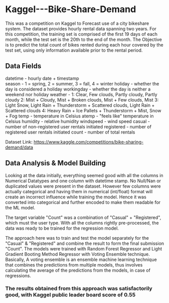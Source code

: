 # Kaggel---Bike-Share-Demand

This was a competition on Kaggel to Forecast use of a city bikeshare system.
The dataset provides hourly rental data spanning two years. For this competition, the training set is comprised of the first 19 days of each month, while the test set is the 20th to the end of the month. 
The Objective is to predict the total count of bikes rented during each hour covered by the test set, using only information available prior to the rental period.

## Data Fields
datetime - hourly date + timestamp  
season -  1 = spring, 2 = summer, 3 = fall, 4 = winter 
holiday - whether the day is considered a holiday
workingday - whether the day is neither a weekend nor holiday
weather - 1: Clear, Few clouds, Partly cloudy, Partly cloudy
2: Mist + Cloudy, Mist + Broken clouds, Mist + Few clouds, Mist
3: Light Snow, Light Rain + Thunderstorm + Scattered clouds, Light Rain + Scattered clouds
4: Heavy Rain + Ice Pallets + Thunderstorm + Mist, Snow + Fog 
temp - temperature in Celsius
atemp - "feels like" temperature in Celsius
humidity - relative humidity
windspeed - wind speed
casual - number of non-registered user rentals initiated
registered - number of registered user rentals initiated
count - number of total rentals

Dataset Link: https://www.kaggle.com/competitions/bike-sharing-demand/data

## Data Analysis & Model Building
Looking at the data initially, everything seemed good with all the columns in Numerical Datatypes and one column with datetime stamp. No Null/Nan or duplicated values were present in the dataset. However few columns were actually categorical and having them in numerical (int/float) format will create an incorrect influence while training the model. Hence it was converted into categorical and further encoded to make them readable for the ML model. 

The target variable "Count" was a combination of "Casual" + "Registered", which must the user type. With all the columns rightly pre-processed, the data was ready to be trained for the regression model.

The approach here was to train and test the model separately for the "Casual" & "Registered" and combine the result to form the final submission "Count". The models were trained with Random Forest Regressor and Light Gradient Booting Method Regressor with Voting Ensemble technique. Basically, A voting ensemble is an ensemble machine learning technique that combines the predictions from multiple models, thus involves calculating the average of the predictions from the models, in case of regressions.

### The results obtained from this approach was satisfactorily good, with Kaggel public leader board score of 0.55

